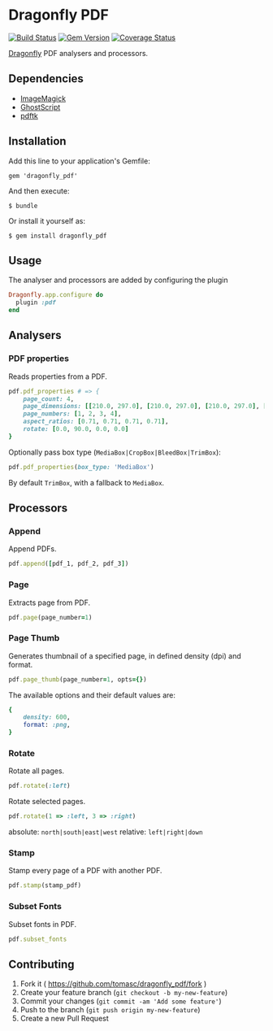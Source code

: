 # Dragonfly PDF

[![Build Status](https://travis-ci.org/tomasc/dragonfly_pdf.svg)](https://travis-ci.org/tomasc/dragonfly_pdf) [![Gem Version](https://badge.fury.io/rb/dragonfly_pdf.svg)](http://badge.fury.io/rb/dragonfly_pdf) [![Coverage Status](https://img.shields.io/coveralls/tomasc/dragonfly_pdf.svg)](https://coveralls.io/r/tomasc/dragonfly_pdf)

[Dragonfly](https://github.com/markevans/dragonfly) PDF analysers and processors.

## Dependencies

* [ImageMagick](http://www.imagemagick.org)
* [GhostScript](http://www.ghostscript.com)
* [pdftk](https://www.pdflabs.com/tools/pdftk-server)

## Installation

Add this line to your application's Gemfile:

    gem 'dragonfly_pdf'

And then execute:

    $ bundle

Or install it yourself as:

    $ gem install dragonfly_pdf

## Usage
The analyser and processors are added by configuring the plugin

```ruby
Dragonfly.app.configure do
  plugin :pdf
end
```

## Analysers

### PDF properties

Reads properties from a PDF.

```ruby
pdf.pdf_properties # => {
    page_count: 4,
    page_dimensions: [[210.0, 297.0], [210.0, 297.0], [210.0, 297.0], [210.0, 297.0]],
    page_numbers: [1, 2, 3, 4],
    aspect_ratios: [0.71, 0.71, 0.71, 0.71],
    rotate: [0.0, 90.0, 0.0, 0.0]
}
```

Optionally pass box type (`MediaBox|CropBox|BleedBox|TrimBox`):

```ruby
pdf.pdf_properties(box_type: 'MediaBox')
```

By default `TrimBox`, with a fallback to `MediaBox`.

## Processors

### Append

Append PDFs.

```ruby
pdf.append([pdf_1, pdf_2, pdf_3])
```

### Page

Extracts page from PDF.

```ruby
pdf.page(page_number=1)
```

### Page Thumb

Generates thumbnail of a specified page, in defined density (dpi) and format.

```ruby
pdf.page_thumb(page_number=1, opts={})
```

The available options and their default values are:

```ruby
{
    density: 600,
    format: :png,
}
```

### Rotate

Rotate all pages.

```ruby
pdf.rotate(:left)
```

Rotate selected pages.
```ruby
pdf.rotate(1 => :left, 3 => :right)
```

absolute: `north|south|east|west`
relative: `left|right|down`

### Stamp

Stamp every page of a PDF with another PDF.

```ruby
pdf.stamp(stamp_pdf)
```

### Subset Fonts

Subset fonts in PDF.

```ruby
pdf.subset_fonts
```

## Contributing

1. Fork it ( https://github.com/tomasc/dragonfly_pdf/fork )
2. Create your feature branch (`git checkout -b my-new-feature`)
3. Commit your changes (`git commit -am 'Add some feature'`)
4. Push to the branch (`git push origin my-new-feature`)
5. Create a new Pull Request
